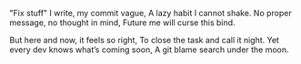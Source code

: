 "Fix stuff" I write, my commit vague,
A lazy habit I cannot shake.
No proper message, no thought in mind,
Future me will curse this bind.

But here and now, it feels so right,
To close the task and call it night.
Yet every dev knows what’s coming soon,
A git blame search under the moon.